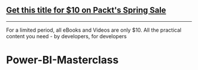 ## [Get this title for $10 on Packt's Spring Sale](https://www.packt.com/V17323?utm_source=github&utm_medium=packt-github-repo&utm_campaign=spring_10_dollar_2022)
-----
For a limited period, all eBooks and Videos are only $10. All the practical content you need \- by developers, for developers

# Power-BI-Masterclass